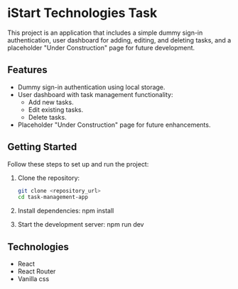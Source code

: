 # iStart Technologies Task 

This project is an application that includes a simple dummy sign-in authentication, user dashboard for adding, editing, and deleting tasks, and a placeholder "Under Construction" page for future development.

## Features

- Dummy sign-in authentication using local storage.
- User dashboard with task management functionality:
  - Add new tasks.
  - Edit existing tasks.
  - Delete tasks.
- Placeholder "Under Construction" page for future enhancements.

## Getting Started

Follow these steps to set up and run the project:

1. Clone the repository:

   ```sh
   git clone <repository_url>
   cd task-management-app

2. Install dependencies:
    npm install

3. Start the development server:
    npm run dev

## Technologies

- React
- React Router
- Vanilla css
